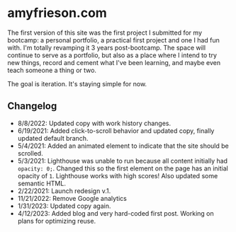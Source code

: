 # amyfrieson.com

The first version of this site was the first project I submitted for my bootcamp: a personal portfolio, a practical first project and one I had fun with. I'm totally revamping it 3 years post-bootcamp. The space will continue to serve as a portfolio, but also as a place where I intend to try new things, record and cement what I've been learning, and maybe even teach someone a thing or two.

The goal is iteration. It's staying simple for now.

## Changelog

- 8/8/2022: Updated copy with work history changes.
- 6/19/2021: Added click-to-scroll behavior and updated copy, finally updated default branch.
- 5/4/2021: Added an animated element to indicate that the site should be scrolled.
- 5/3/2021: Lighthouse was unable to run because all content initially had `opacity: 0;`. Changed this so the first element on the page has an initial opacity of `1`. Lighthouse works with high scores! Also updated some semantic HTML.
- 2/22/2021: Launch redesign v.1.
- 11/21/2022: Remove Google analytics
- 1/31/2023: Updated copy again.
- 4/12/2023: Added blog and very hard-coded first post. Working on plans for optimizing reuse.
